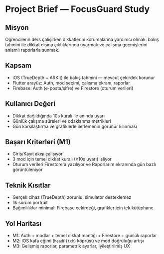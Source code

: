 # Project Brief — FocusGuard Study

## Misyon
Öğrencilerin ders çalışırken dikkatlerini korumalarına yardımcı olmak: bakış tahmini ile dikkat dışına çıktıklarında uyarmak ve çalışma geçmişlerini anlamlı raporlarla sunmak.

## Kapsam
- iOS (TrueDepth + ARKit) ile bakış tahmini — mevcut çekirdek korunur
- Flutter arayüz: Auth, mod seçimi, çalışma ekranı, raporlar
- Firebase: Auth (e-posta/şifre) ve Firestore (oturum verileri)

## Kullanıcı Değeri
- Dikkat dağıldığında 10s kuralı ile anında uyarı
- Günlük çalışma süreleri ve odaklanma metrikleri
- Gün karşılaştırma ve grafiklerle ilerlemenin görünür kılınması

## Başarı Kriterleri (M1)
- Giriş/Kayıt akışı çalışıyor
- 3 mod için temel dikkat kuralı (≥10s uyarı) işliyor
- Oturum verileri Firestore'a yazılıyor ve Raporlarım ekranında gün bazlı görüntüleniyor

## Teknik Kısıtlar
- Gerçek cihaz (TrueDepth) zorunlu, simulator desteklemez
- İlk sürüm portrait
- Bağımlılıklar minimal: Firebase çekirdeği, grafikler için tek kütüphane

## Yol Haritası
- M1: Auth + modlar + temel dikkat mantığı + Firestore + günlük raporlar
- M2: iOS kafa eğimi (`headPitch`) köprüsü ve mod doğruluğu artışı
- M3: Gelişmiş raporlar, parametrik ayarlar, iyileştirilmiş UX
